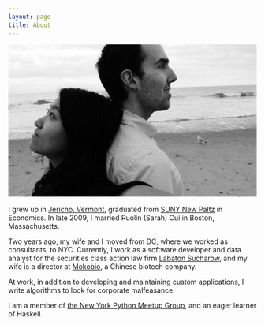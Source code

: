 ```yaml
---
layout: page
title: About
---
```


![ScreenShot](public/img/profile.jpg)

I grew up in [Jericho, Vermont](http://www.jerichovt.gov/), graduated from [SUNY New Paltz](http://www.newpaltz.edu/) in Economics. In late 2009, I married Ruolin (Sarah) Cui in Boston, Massachusetts.

Two years ago, my wife and I moved from DC, where we worked as consultants, to NYC. Currently, I work as a software developer and data analyst for the securities class action law firm [Labaton Sucharow](http://labaton.com/), and my wife is a director at [Mokobio](http://mokobio.com/), a Chinese biotech company.

At work, in addition to developing and maintaining custom applications, I write algorithms to look for corporate malfeasance.

I am a member of [the New York Python Meetup Group](http://www.meetup.com/nycpython/), and an eager learner of Haskell.
